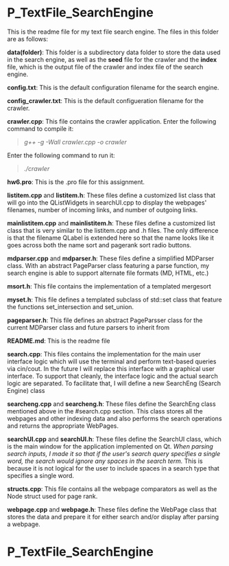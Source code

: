 # P_TextFile_SearchEngine



This is the readme file for my text file search engine.
The files in this folder are as follows:

**data(folder)**: This folder is a subdirectory data folder to store the data used in the search engine, as well as the **seed** file for the crawler and the **index** file, which is the output file of the crawler and index file of the search engine. 

**config.txt**: This is the default configuration filename for the search engine.

**config_crawler.txt**: This is the default configueration filename for the crawler.

**crawler.cpp**: This file contains the crawler application. Enter the following command to compile it:

>*g++ -g -Wall crawler.cpp -o crawler*

Enter the following command to run it:

>*./crawler*

**hw6.pro**: This is the .pro file for this assignment.

**listitem.cpp** and **listitem.h**: These files define a customized list class that will go into the QListWidgets in searchUI.cpp to display the webpages' filenames, number of incoming links, and number of outgoing links.

**mainlistitem.cpp** and **mainlistitem.h**: These files define a customized list class that is very similar to the listitem.cpp and .h files. The only difference is that the filename QLabel is extended here so that the name looks like it goes across both the name sort and pagerank sort radio buttons. 

**mdparser.cpp** and **mdparser.h**: These files define a simplified MDParser class. With an abstract PageParser class featuring a parse function, my search engine is able to support alternate file formats (MD, HTML, etc.)

**msort.h**: This file contains the implementation of a templated mergesort

**myset.h**: This file defines a templated subclass of std::set class that feature the functions set_intersection and set_union.

**pageparser.h**: This file defines an abstract PageParsser class for the current MDParser class and future parsers to inherit from

**README.md**: This is the readme file

**search.cpp**: This files contains the implementation for the main user interface logic which will use the terminal and perform text-based queries via cin/cout. In the future I will replace this interface with a graphical user interface. To support that cleanly, the interface logic and the actual search logic are separated. To facilitate that, I will define a new SearchEng (Search Engine) class

**searcheng.cpp** and **searcheng.h**: These files define the SearchEng class mentioned above in the #search.cpp section. This class stores all the webpages and other indexing data and also performs the search operations and returns the appropriate WebPages.

**searchUI.cpp** and **searchUI.h**: These files define the SearchUI class, which is the main window for the application implemented on Qt. *When parsing search inputs, I made it so that if the user's search query specifies a single word, the search would ignore any spaces in the search term.* This is because it is not logical for the user to include spaces in a search type that specifies a single word.

**structs.cpp**: This file contains all the webpage comparators as well as the Node struct used for page rank.

**webpage.cpp** and **webpage.h**: These files define the WebPage class that stores the data and prepare it for either search and/or display after parsing a webpage. 



# P_TextFile_SearchEngine
